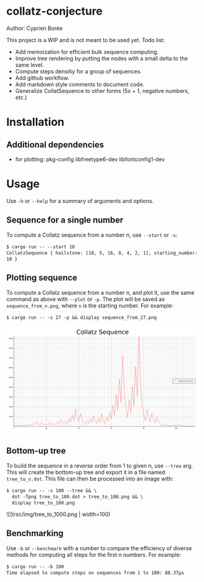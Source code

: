 # collatz-conjecture

Author: Cyprien Borée

This project is a WIP and is not meant to be used yet.
Todo list:
- Add memoization for efficient bulk sequence computing.
- Improve tree rendering by putting the nodes with a small delta to the same
level.
- Compute steps densitiy for a group of sequences.
- Add github workflow.
- Add markdown style comments to document code.
- Generalize CollatSequence to other forms (5x + 1, negative numbers, etc.)

# Installation

## Additional dependencies

- for plotting: pkg-config libfreetype6-dev libfontconfig1-dev

# Usage

Use `-h` or `--help` for a summary of arguments and options.

## Sequence for a single number
To compute a Collatz sequence from a number n, use `--start` or `-s`:
```terminal
$ cargo run -- --start 10
CollatzSequence { hailstone: [10, 5, 16, 8, 4, 2, 1], starting_number: 10 }
```

## Plotting sequence
To compute a Collatz sequence from a number n, and plot it, use the same command
as above with `--plot` or `-p`. The plot will be saved as `sequence_from_n.png`,
where `n` is the starting number. For example:
```terminal
$ cargo run -- -s 27 -p && display sequence_from_27.png
```
![Collatz Sequence for n = 27](rsc/img/sequence_from_27.png)

## Bottom-up tree
To build the sequence in a reverse order from 1 to given n, use `--tree` arg.
This will create the bottom-up tree and export it in a file named
`tree_to_n.dot`. This file can then be processed into an image with:
```terminal
$ cargo run -- -s 100 --tree && \
  dot -Tpng tree_to_100.dot > tree_to_100.png && \
  display tree_to_100.png
```

![](rsc/img/tree_to_1000.png | width=100)

## Benchmarking
Use `-b` or `--benchmark` with a number to compare the efficiency of diverse
methods for computing all steps for the first n numbers. For example:
```terminal
$ cargo run -- -b 100
Time elapsed to compute steps on sequences from 1 to 100: 88.37µs
```
